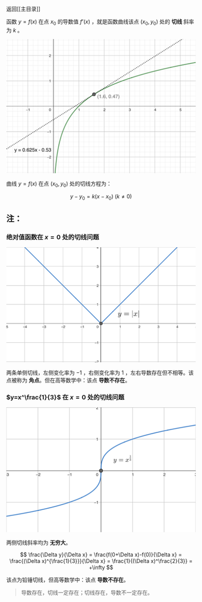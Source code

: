 返回[[主目录]]

函数 $y=f(x)$ 在点 $x_0$ 的导数值 $f’(x)$ ，就是函数曲线该点 $(x_0,y_0)$ 处的 **切线** 斜率为 $k$ 。

![tangent](/assets/tangent.jpg)

曲线 $y=f(x)$ 在点 $(x_0, y_0)$ 处的切线方程为：

$$
y-y_0 = k(x-x_0) ~ (k \ne 0)
$$

## 注：

### 绝对值函数在 $x=0$ 处的切线问题

![abs](/assets/absx.jpg)

两条单侧切线，左侧变化率为 $-1$ ，右侧变化率为 $1$ ，左右导数存在但不相等。该点被称为 **角点**。但在高等数学中：该点 **导数不存在**。

### $y=x^\frac{1}{3}$ 在 $x=0$ 处的切线问题

![x^1/3](/assets/x13.jpg)

两侧切线斜率均为 **无穷大**。

$$
\frac{\Delta y}{\Delta x} = \frac{f(0+\Delta x)-f(0)}{\Delta x} = \frac{(\Delta x)^{\frac{1}{3}}}{\Delta x} = \frac{1}{(\Delta x)^\frac{2}{3}} = +\infty
$$

该点为铅锤切线，但高等数学中：该点 **导数不存在**。

> 导数存在，切线一定存在；切线存在，导数不一定存在。